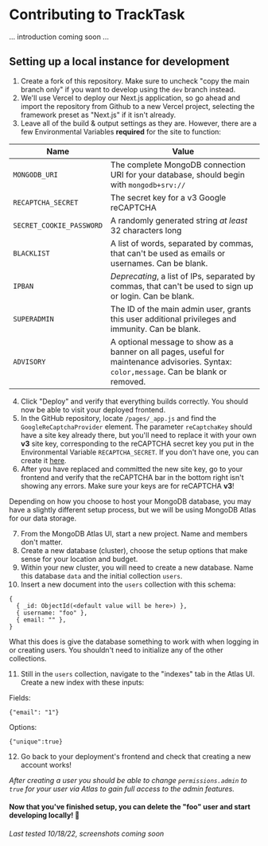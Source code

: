 # Contributing to TrackTask

... introduction coming soon ...

## Setting up a local instance for development
1. Create a fork of this repository. Make sure to uncheck "copy the main branch only" if you want to develop using the `dev` branch instead.
2. We'll use Vercel to deploy our Next.js application, so go ahead and import the repository from Github to a new Vercel project, selecting the framework preset as "Next.js" if it isn't already.
3. Leave all of the build & output settings as they are. However, there are a few Environmental Variables **required** for the site to function:

| Name                     | Value                                                                                                          |
|--------------------------|----------------------------------------------------------------------------------------------------------------|
| `MONGODB_URI`            | The complete MongoDB connection URI for your database, should begin with `mongodb+srv://`                      |
| `RECAPTCHA_SECRET`       | The secret key for a v3 Google reCAPTCHA                                                                       |
| `SECRET_COOKIE_PASSWORD` | A randomly generated string _at least_ 32 characters long                                                      |
| `BLACKLIST`              | A list of words, separated by commas, that can't be used as emails or usernames. Can be blank.                 |
| `IPBAN`                  | _Deprecating_, a list of IPs, separated by commas, that can't be used to sign up or login. Can be blank.       |
| `SUPERADMIN`             | The ID of the main admin user, grants this user additional privileges and immunity. Can be blank.              |
| `ADVISORY`               | A optional message to show as a banner on all pages, useful for maintenance advisories. Syntax: `color,message`. Can be blank or removed.

4. Click "Deploy" and verify that everything builds correctly. You should now be able to visit your deployed frontend.
5. In the GitHub repository, locate `/pages/_app.js` and find the `GoogleReCaptchaProvider` element. The parameter `reCaptchaKey` should have a site key already there, but you'll need to replace it with your own **v3** site key, corresponding to the reCAPTCHA secret key you put in the Environmental Variable `RECAPTCHA_SECRET`. If you don't have one, you can create it [here](https://google.com/recaptcha/admin).
6. After you have replaced and committed the new site key, go to your frontend and verify that the reCAPTCHA bar in the bottom right isn't showing any errors. Make sure your keys are for reCAPTCHA **v3**!

Depending on how you choose to host your MongoDB database, you may have a slightly different setup process, but we will be using MongoDB Atlas for our data storage.

7. From the MongoDB Atlas UI, start a new project. Name and members don't matter.
8. Create a new database (cluster), choose the setup options that make sense for your location and budget.
9. Within your new cluster, you will need to create a new database. Name this database `data` and the initial collection `users`.
10. Insert a new document into the `users` collection with this schema:

```
{
  { _id: ObjectId(<default value will be here>) },
  { username: "foo" },
  { email: "" },
}
```
What this does is give the database something to work with when logging in or creating users. You shouldn't need to initialize any of the other collections.

11. Still in the `users` collection, navigate to the "indexes" tab in the Atlas UI. Create a new index with these inputs:

Fields:
```
{"email": "1"}
```
Options:
```
{"unique":true}
```

12. Go back to your deployment's frontend and check that creating a new account works!

_After creating a user you should be able to change `permissions.admin` to `true` for your user via Atlas to gain full access to the admin features._

#### Now that you've finished setup, you can delete the "foo" user and start developing locally! 🥳

###### Last tested 10/18/22, screenshots coming soon
